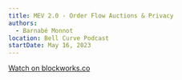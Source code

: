 ```yaml
---
title: MEV 2.0 - Order Flow Auctions & Privacy
authors:
  - Barnabé Monnot
location: Bell Curve Podcast
startDate: May 16, 2023
---
```


[Watch on blockworks.co](https://blockworks.co/podcast/bellcurve/ff0d0282-f3c7-11ed-9fa1-a7666c8a67fe)
